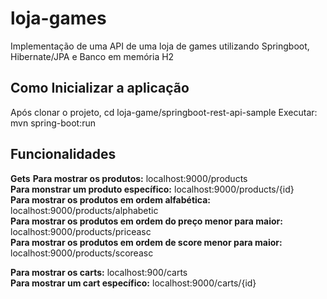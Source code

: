 # loja-games
Implementação de uma API de uma loja de games utilizando Springboot, Hibernate/JPA e Banco em memória H2

## Como Inicializar a aplicação
Após clonar o projeto, cd loja-game/springboot-rest-api-sample
Executar: mvn spring-boot:run

## Funcionalidades
**Gets**
**Para mostrar os produtos:**  localhost:9000/products<br/>
**Para monstrar um produto específico:** localhost:9000/products/{id}<br/>
**Para mostrar os produtos em ordem alfabética:** localhost:9000/products/alphabetic<br/>
**Para mostrar os produtos em ordem do preço menor para maior:** localhost:9000/products/priceasc<br/>
**Para mostrar os produtos em ordem de score menor para maior:** localhost:9000/products/scoreasc<br/>

**Para mostrar os carts:** localhost:900/carts<br/>
**Para mostrar um cart específico:** localhost:9000/carts/{id}<br/>


